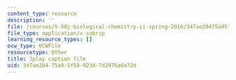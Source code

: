 ```yaml
---
content_type: resource
description: ''
file: /courses/5-08j-biological-chemistry-ii-spring-2016/347ae20475a95f58923d7d2976a6a72d_9zqKwTpT0eA.vtt
file_type: application/x-subrip
learning_resource_types: []
ocw_type: OCWFile
resourcetype: Other
title: 3play caption file
uid: 347ae204-75a9-5f58-923d-7d2976a6a72d
---
```

